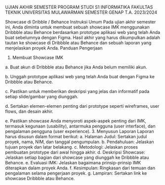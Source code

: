 UJIAN AKHIR SEMESTER
PROGRAM STUDI S1 INFORMATIKA
FAKULTAS TEKNIK UNIVERSITAS MULAWARMAN
SEMESTER GENAP T.A. 2023/2024

Showcase di Dribble / Behance
Instruksi Umum
Pada ujian akhir semester ini, Anda diminta untuk membuat sebuah showcase IMK menggunakan
Dribbble atau Behance berdasarkan prototype aplikasi web yang telah Anda buat sebelumnya dengan
Figma. Hasil akhir yang harus dikumpulkan adalah tautan ke showcase di Dribbble atau Behance dan
sebuah laporan yang menjelaskan proyek Anda.
Panduan Pengerjaan
1. Membuat Showcase IMK
   
a. Buat akun di Dribbble atau Behance jika Anda belum memiliki akun.

b. Unggah prototype aplikasi web yang telah Anda buat dengan Figma ke Dribbble atau Behance.

c. Pastikan untuk memberikan deskripsi yang jelas dan informatif pada setiap slide/gambar yang
diunggah.

d. Sertakan elemen-elemen penting dari prototype seperti wireframes, user flows, dan desain
akhir.

e. Pastikan showcase Anda menyoroti aspek-aspek penting dari IMK, termasuk kegunaan
(usability), antarmuka pengguna (user interface), dan pengalaman pengguna (user experience).
3. Menyusun Laporan
Laporan harus disusun dalam format berikut:
a. Halaman Judul: Sertakan judul proyek, nama, NIM, dan tanggal pengumpulan.
b. Pendahuluan: Jelaskan tujuan proyek dan latar belakang.
c. Metodologi: Jelaskan proses pembuatan prototype dari awal hingga akhir.
d. Deskripsi Showcase: Jelaskan setiap bagian dari showcase yang diunggah ke Dribbble atau
Behance.
e. Evaluasi IMK: Jelaskan bagaimana prinsip-prinsip IMK diterapkan dalam proyek Anda.
f. Kesimpulan: Ringkasan dari temuan dan pengalaman selama pengerjaan proyek.
g. Lampiran: Sertakan link ke showcase Dribbble atau Behance.
